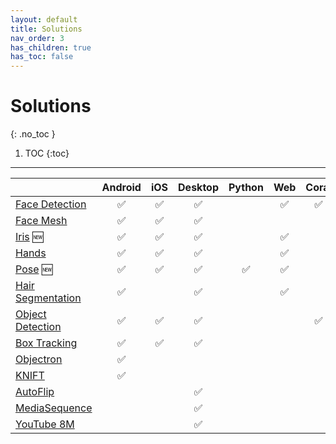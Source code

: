 ```yaml
---
layout: default
title: Solutions
nav_order: 3
has_children: true
has_toc: false
---
```


# Solutions
{: .no_toc }

1. TOC
{:toc}
---

<!-- []() in the first cell is needed to preserve table formatting in GitHub Pages. -->
<!-- Whenever this table is updated, paste a copy to ../external_index.md. -->

[]()                                                                          | Android | iOS | Desktop | Python | Web | Coral
:---------------------------------------------------------------------------- | :-----: | :-: | :-----: | :----: | :-: | :---:
[Face Detection](https://google.github.io/mediapipe/solutions/face_detection)       | ✅       | ✅   | ✅       |        | ✅   | ✅
[Face Mesh](https://google.github.io/mediapipe/solutions/face_mesh)                 | ✅       | ✅   | ✅       |        |     |
[Iris](https://google.github.io/mediapipe/solutions/iris) 🆕                         | ✅       | ✅   | ✅       |        | ✅   |
[Hands](https://google.github.io/mediapipe/solutions/hands)                         | ✅       | ✅   | ✅       |        | ✅   |
[Pose](https://google.github.io/mediapipe/solutions/pose) 🆕                         | ✅       | ✅   | ✅       | ✅      | ✅   |
[Hair Segmentation](https://google.github.io/mediapipe/solutions/hair_segmentation) | ✅       |     | ✅       |        | ✅   |
[Object Detection](https://google.github.io/mediapipe/solutions/object_detection)   | ✅       | ✅   | ✅       |        |     | ✅
[Box Tracking](https://google.github.io/mediapipe/solutions/box_tracking)           | ✅       | ✅   | ✅       |        |     |
[Objectron](https://google.github.io/mediapipe/solutions/objectron)                 | ✅       |     |         |        |     |
[KNIFT](https://google.github.io/mediapipe/solutions/knift)                         | ✅       |     |         |        |     |
[AutoFlip](https://google.github.io/mediapipe/solutions/autoflip)                   |         |     | ✅       |        |     |
[MediaSequence](https://google.github.io/mediapipe/solutions/media_sequence)        |         |     | ✅       |        |     |
[YouTube 8M](https://google.github.io/mediapipe/solutions/youtube_8m)               |         |     | ✅       |        |     |
